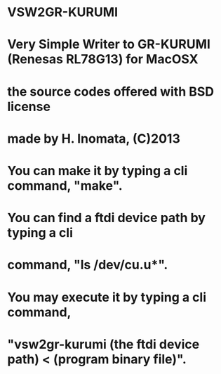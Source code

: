 # VSW2GR-KURUMI
# Very Simple Writer to GR-KURUMI (Renesas RL78G13) for MacOSX
# the source codes offered with BSD license
# made by H. Inomata, (C)2013
#
# You can make it by typing a cli command, "make".
#
# You can find a ftdi device path by typing a cli 
# command, "ls /dev/cu.u*".
#
# You may execute it by typing a cli command, 
# "vsw2gr-kurumi (the ftdi device path) < (program binary file)".
#


